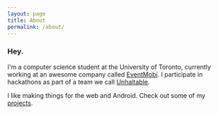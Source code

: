 ```yaml
---
layout: page
title: About
permalink: /about/
---
```


### Hey.

I'm a computer science student at the University of Toronto, currently working at an awesome company called [EventMobi](http://www.eventmobi.com/). I participate in hackathons as part of a team we call [Unhaltable](http://unhaltable.com/).

I like making things for the web and Android. Check out some of my [projects](/projects/).